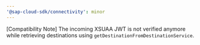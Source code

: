 ```yaml
---
'@sap-cloud-sdk/connectivity': minor
---
```


[Compatibility Note] The incoming XSUAA JWT is not verified anymore while retrieving destinations using `getDestinationFromDestinationService`.
